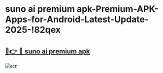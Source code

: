 # suno ai premium apk-Premium-APK-Apps-for-Android-Latest-Update-2025-!82qex

# <h2><a href="https://googleone.com">🔗👉 🔴 suno ai premium apk</a></h2>

[![acn](https://github.com/user-attachments/assets/0f9c940e-d8b0-45ae-aac7-cd30a18b3e1c)](https://googleone.com)

